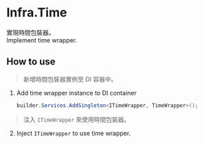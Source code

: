 # Infra.Time

實現時間包裝器。  
Implement time wrapper.

## How to use

> 新增時間包裝器實例至 DI 容器中。

1. Add time wrapper instance to DI container

    ```csharp
    builder.Services.AddSingleton<ITimeWrapper, TimeWrapper>();
    ```

> 注入 `ITimeWrapper` 來使用時間包裝器。

2. Inject `ITimeWrapper` to use time wrapper.
